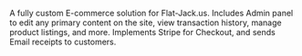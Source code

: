 A fully custom E-commerce solution for Flat-Jack.us.
Includes Admin panel to edit any primary content on the site, view transaction history, manage product listings, and more.
Implements Stripe for Checkout, and sends Email receipts to customers.
